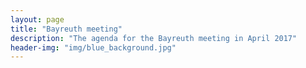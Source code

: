 ```yaml
---
layout: page
title: "Bayreuth meeting"
description: "The agenda for the Bayreuth meeting in April 2017"
header-img: "img/blue_background.jpg"
---
```

